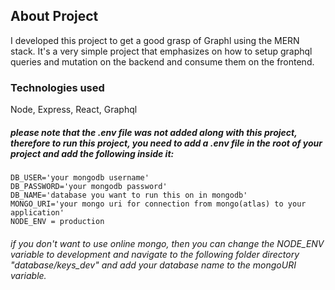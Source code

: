 ## About Project

I developed this project to get a good grasp of Graphl using the MERN stack. It's a very simple project that emphasizes on how to setup graphql queries and mutation on the backend and consume them on the frontend.

### Technologies used

Node, Express, React, Graphql

##### please note that the .env file was not added along with this project, therefore to run this project, you need to add a .env file in the root of your project and add the following inside it:

    DB_USER='your mongodb username'
    DB_PASSWORD='your mongodb password'
    DB_NAME='database you want to run this on in mongodb'
    MONGO_URI='your mongo uri for connection from mongo(atlas) to your application'
    NODE_ENV = production


###### if you don't want to use online mongo, then you can  change the NODE_ENV variable to development and navigate to the following folder directory "database/keys_dev" and add your database name to the mongoURI variable.
